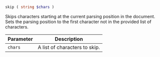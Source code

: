 ```php
skip ( string $chars )
```

Skips characters starting at the current parsing position in the document. Sets the parsing position to the first character not in the provided list of characters.

| Parameter | Description                   |
|-----------|-------------------------------|
| `chars`   | A list of characters to skip. |